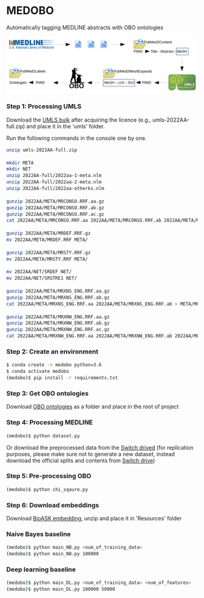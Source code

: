 # MEDOBO
Automatically tagging MEDLINE abstracts with OBO ontologies

![MEDOBO Schema](schema0.png)
### Step 1: Processing UMLS
Download the [UMLS bulk](https://www.nlm.nih.gov/research/umls/licensedcontent/umlsknowledgesources.html) after acquiring the licence (e.g., umls-2022AA-full.zip) and place it in the 'umls' folder.

Run the following commands in the console one by one.
```bash
unzip umls-2022AA-full.zip

mkdir META
mkdir NET
unzip 2022AA-full/2022aa-1-meta.nlm
unzip 2022AA-full/2022aa-2-meta.nlm
unzip 2022AA-full/2022aa-otherks.nlm

gunzip 2022AA/META/MRCONSO.RRF.aa.gz
gunzip 2022AA/META/MRCONSO.RRF.ab.gz
gunzip 2022AA/META/MRCONSO.RRF.ac.gz
cat 2022AA/META/MRCONSO.RRF.aa 2022AA/META/MRCONSO.RRF.ab 2022AA/META/MRCONSO.RRF.ac > META/MRCONSO.RRF

gunzip 2022AA/META/MRDEF.RRF.gz
mv 2022AA/META/MRDEF.RRF META/

gunzip 2022AA/META/MRSTY.RRF.gz
mv 2022AA/META/MRSTY.RRF META/

mv 2022AA/NET/SRDEF NET/
mv 2022AA/NET/SRSTRE1 NET/

gunzip 2022AA/META/MRXNS_ENG.RRF.aa.gz
gunzip 2022AA/META/MRXNS_ENG.RRF.ab.gz
cat 2022AA/META/MRXNS_ENG.RRF.aa 2022AA/META/MRXNS_ENG.RRF.ab > META/MRXNS_ENG.RRF

gunzip 2022AA/META/MRXNW_ENG.RRF.aa.gz
gunzip 2022AA/META/MRXNW_ENG.RRF.ab.gz
gunzip 2022AA/META/MRXNW_ENG.RRF.ac.gz
cat 2022AA/META/MRXNW_ENG.RRF.aa 2022AA/META/MRXNW_ENG.RRF.ab 2022AA/META/MRXNW_ENG.RRF.ac > META/MRXNW_ENG.RRF
```

### Step 2: Create an environment
```bash
$ conda create -n medobo python=3.6
$ conda activate medobo
(medobo)$ pip install -r requirements.txt
```

### Step 3: Get OBO ontologies
Download [OBO ontologies](https://drive.switch.ch/index.php/s/HSL9gkPfjAE77s1) as a folder and place in the root of project


### Step 4: Processing MEDLINE
```bash
(medobo)$ python dataset.py 
```
Or download the preprocessed data from the [Switch drived](https://drive.switch.ch/index.php/s/HSL9gkPfjAE77s1) (for replication purposes, please make sure not to generate a new dataset, instead download the official splits and contents from [Switch drive](https://drive.switch.ch/index.php/s/HSL9gkPfjAE77s1))
 

### Step 5: Pre-processing OBO
```bash
(medobo)$ python chi_sqaure.py 
```

### Step 6: Download embeddings
Download [BioASK embedding](http://bioasq.org/news/bioasq-releases-continuous-space-word-vectors-obtained-applying-word2vec-pubmed-abstracts), unzip and place it in 'Resources' folder


### Naive Bayes baseline
```bash
(medobo)$ python main_NB.py <num_of_training_data>
(medobo)$ python main_NB.py 100000
```


### Deep learning baseline
```bash
(medobo)$ python main_DL.py <num_of_training_data> <num_of_features>
(medobo)$ python main_DL.py 100000 50000
```